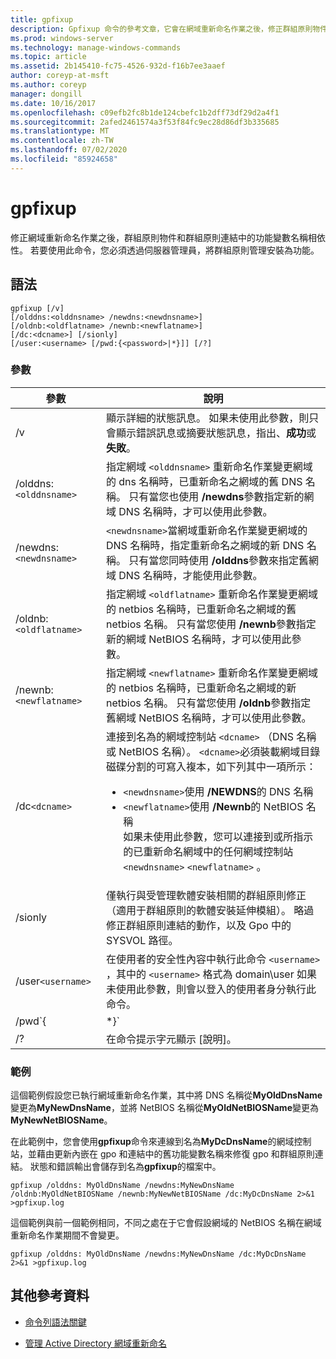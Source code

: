```yaml
---
title: gpfixup
description: Gpfixup 命令的參考文章，它會在網域重新命名作業之後，修正群組原則物件和群組原則連結中的功能變數名稱相依性。
ms.prod: windows-server
ms.technology: manage-windows-commands
ms.topic: article
ms.assetid: 2b145410-fc75-4526-932d-f16b7ee3aaef
author: coreyp-at-msft
ms.author: coreyp
manager: dongill
ms.date: 10/16/2017
ms.openlocfilehash: c09efb2fc8b1de124cbefc1b2dff73df29d2a4f1
ms.sourcegitcommit: 2afed2461574a3f53f84fc9ec28d86df3b335685
ms.translationtype: MT
ms.contentlocale: zh-TW
ms.lasthandoff: 07/02/2020
ms.locfileid: "85924658"
---
```

# <a name="gpfixup"></a>gpfixup

修正網域重新命名作業之後，群組原則物件和群組原則連結中的功能變數名稱相依性。 若要使用此命令，您必須透過伺服器管理員，將群組原則管理安裝為功能。

## <a name="syntax"></a>語法

```
gpfixup [/v]
[/olddns:<olddnsname> /newdns:<newdnsname>]
[/oldnb:<oldflatname> /newnb:<newflatname>]
[/dc:<dcname>] [/sionly]
[/user:<username> [/pwd:{<password>|*}]] [/?]
```

### <a name="parameters"></a>參數

| 參數 | 說明 |
| --------- |------------ |
| /v | 顯示詳細的狀態訊息。 如果未使用此參數，則只會顯示錯誤訊息或摘要狀態訊息，指出、**成功**或**失敗**。 |
| /olddns:`<olddnsname>` | 指定網域 `<olddnsname>` 重新命名作業變更網域的 dns 名稱時，已重新命名之網域的舊 DNS 名稱。 只有當您也使用 **/newdns**參數指定新的網域 DNS 名稱時，才可以使用此參數。 |
| /newdns:`<newdnsname>` | `<newdnsname>`當網域重新命名作業變更網域的 DNS 名稱時，指定重新命名之網域的新 DNS 名稱。 只有當您同時使用 **/olddns**參數來指定舊網域 DNS 名稱時，才能使用此參數。 |
| /oldnb:`<oldflatname>` | 指定網域 `<oldflatname>` 重新命名作業變更網域的 netbios 名稱時，已重新命名之網域的舊 netbios 名稱。 只有當您使用 **/newnb**參數指定新的網域 NetBIOS 名稱時，才可以使用此參數。 |
| /newnb:`<newflatname>` | 指定網域 `<newflatname>` 重新命名作業變更網域的 netbios 名稱時，已重新命名之網域的新 netbios 名稱。 只有當您使用 **/oldnb**參數指定舊網域 NetBIOS 名稱時，才可以使用此參數。 |
| /dc`<dcname>` | 連接到名為的網域控制站 `<dcname>` （DNS 名稱或 NetBIOS 名稱）。 `<dcname>`必須裝載網域目錄磁碟分割的可寫入複本，如下列其中一項所示：<ul><li>`<newdnsname>`使用 **/NEWDNS**的 DNS 名稱</li><li>`<newflatname>`使用 **/Newnb**的 NetBIOS 名稱</br>如果未使用此參數，您可以連接到或所指示的已重新命名網域中的任何網域控制站 `<newdnsname>` `<newflatname>` 。</li></ul> |
| /sionly | 僅執行與受管理軟體安裝相關的群組原則修正（適用于群組原則的軟體安裝延伸模組）。 略過修正群組原則連結的動作，以及 Gpo 中的 SYSVOL 路徑。 |
| /user`<username>` |在使用者的安全性內容中執行此命令 `<username>` ，其中的 `<username>` 格式為 domain\user 如果未使用此參數，則會以登入的使用者身分執行此命令。 |
| /pwd`{<password> | *}` | 指定使用者的密碼。 |
| /? | 在命令提示字元顯示 [說明]。 |

### <a name="examples"></a>範例

這個範例假設您已執行網域重新命名作業，其中將 DNS 名稱從**MyOldDnsName**變更為**MyNewDnsName**，並將 NetBIOS 名稱從**MyOldNetBIOSName**變更為**MyNewNetBIOSName**。

在此範例中，您會使用**gpfixup**命令來連線到名為**MyDcDnsName**的網域控制站，並藉由更新內嵌在 gpo 和連結中的舊功能變數名稱來修復 gpo 和群組原則連結。 狀態和錯誤輸出會儲存到名為**gpfixup**的檔案中。

```
gpfixup /olddns: MyOldDnsName /newdns:MyNewDnsName /oldnb:MyOldNetBIOSName /newnb:MyNewNetBIOSName /dc:MyDcDnsName 2>&1 >gpfixup.log
```

這個範例與前一個範例相同，不同之處在于它會假設網域的 NetBIOS 名稱在網域重新命名作業期間不會變更。

```
gpfixup /olddns: MyOldDnsName /newdns:MyNewDnsName /dc:MyDcDnsName 2>&1 >gpfixup.log
```

## <a name="additional-references"></a>其他參考資料

- [命令列語法關鍵](command-line-syntax-key.md)

- [管理 Active Directory 網域重新命名](https://docs.microsoft.com/previous-versions/windows/it-pro/windows-server-2008-R2-and-2008/cc794869(v=ws.10))
